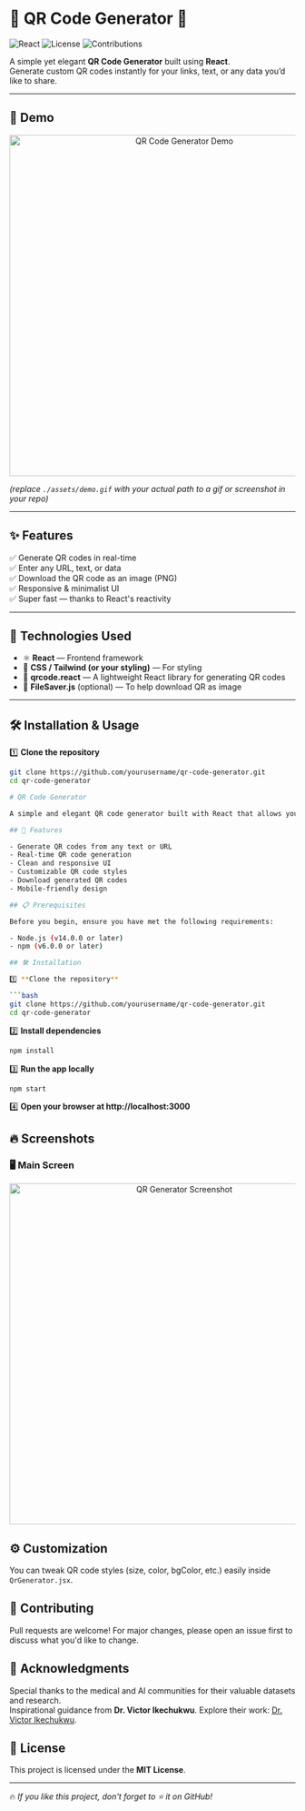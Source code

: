 # 🚀 QR Code Generator 📱

![React](https://img.shields.io/badge/React-2025-blue?logo=react&style=flat)
![License](https://img.shields.io/badge/license-MIT-green)
![Contributions](https://img.shields.io/badge/contributions-welcome-orange)

A simple yet elegant **QR Code Generator** built using **React**.  
Generate custom QR codes instantly for your links, text, or any data you’d like to share.

---

## 📸 Demo

<div align="center">
  <img src="./assets/demo.gif" alt="QR Code Generator Demo" width="600"/>
</div>

*(replace `./assets/demo.gif` with your actual path to a gif or screenshot in your repo)*

---

## ✨ Features

✅ Generate QR codes in real-time  
✅ Enter any URL, text, or data  
✅ Download the QR code as an image (PNG)  
✅ Responsive & minimalist UI  
✅ Super fast — thanks to React's reactivity

---

## 🚀 Technologies Used

- ⚛ **React** — Frontend framework
- 🎨 **CSS / Tailwind (or your styling)** — For styling
- 🔗 **qrcode.react** — A lightweight React library for generating QR codes
- 💾 **FileSaver.js** (optional) — To help download QR as image

---

## 🛠 Installation & Usage

1️⃣ **Clone the repository**

```bash
git clone https://github.com/yourusername/qr-code-generator.git
cd qr-code-generator

# QR Code Generator

A simple and elegant QR code generator built with React that allows you to create QR codes instantly.

## 🚀 Features

- Generate QR codes from any text or URL
- Real-time QR code generation
- Clean and responsive UI
- Customizable QR code styles
- Download generated QR codes
- Mobile-friendly design

## 📋 Prerequisites

Before you begin, ensure you have met the following requirements:

- Node.js (v14.0.0 or later)
- npm (v6.0.0 or later)

## 🛠️ Installation

1️⃣ **Clone the repository**

```bash
git clone https://github.com/yourusername/qr-code-generator.git
cd qr-code-generator
```

2️⃣ **Install dependencies**

```bash
npm install
```

3️⃣ **Run the app locally**

```bash
npm start
```

4️⃣ **Open your browser at http://localhost:3000**

## 🔥 Screenshots

### 🖥️ Main Screen

<div align="center">
  <img src="./assets/screenshot.png" alt="QR Generator Screenshot" width="600"/>
</div>


## ⚙️ Customization

You can tweak QR code styles (size, color, bgColor, etc.) easily inside `QrGenerator.jsx`.

## 🤝 Contributing

Pull requests are welcome! For major changes, please open an issue first to discuss what you'd like to change.

## 🤝 **Acknowledgments**
Special thanks to the medical and AI communities for their valuable datasets and research.  
Inspirational guidance from **Dr. Victor Ikechukwu**. Explore their work: [Dr. Victor Ikechukwu](https://github.com/Victor-Ikechukwu). 


## 📜 License
This project is licensed under the **MIT License**.

---
🔥 *If you like this project, don't forget to ⭐ it on GitHub!*

